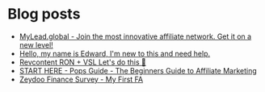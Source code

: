 # Blog posts
<!-- BLOG-POST-LIST:START -->
- [MyLead.global - Join the most innovative affiliate network. Get it on a new level!](https://afflift.com/f/threads/mylead-global-join-the-most-innovative-affiliate-network-get-it-on-a-new-level.2151/)
- [Hello, my name is Edward, I&#39;m new to this and need help.](https://afflift.com/f/threads/hello-my-name-is-edward-im-new-to-this-and-need-help.10536/)
- [Revcontent RON + VSL Let&#39;s do this 🚀](https://afflift.com/f/threads/revcontent-ron-vsl-lets-do-this-%F0%9F%9A%80.9662/)
- [START HERE - Pops Guide - The Beginners Guide to Affiliate Marketing](https://afflift.com/f/threads/start-here-pops-guide-the-beginners-guide-to-affiliate-marketing.2937/)
- [Zeydoo Finance Survey - My First FA](https://afflift.com/f/threads/zeydoo-finance-survey-my-first-fa.10524/)
<!-- BLOG-POST-LIST:END -->

